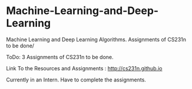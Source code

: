 # Machine-Learning-and-Deep-Learning
Machine Learning and Deep Learning Algorithms. Assignments of CS231n to be done/

ToDo:
3 Assignments of CS231n to be done. 

Link To the Resources and Assignments : http://cs231n.github.io

Currently in an Intern. 
Have to complete the assignments.

